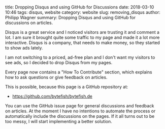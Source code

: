 ﻿title: Dropping Disqus and using GitHub for Discussions
date: 2018-03-10 10:46
tags: disqus, website
category: website
slug: removing_disqus
author: Philipp Wagner
summary: Dropping Disqus and using GitHub for discussions on articles.

Disqus is a great service and I noticed visitors are trusting it and comment a lot. I am sure it brought quite some 
traffic to my page and made it a lot more interactive. Disqus is a company, that needs to make money, so they started 
to show ads lately.  

I am not switching to a priced, ad-free plan and I don't want my visitors to see ads, so I decided to drop Disqus from my pages.

Every page now contains a "How To Contribute" section, which explains how to ask questions or give feedback on articles. 

This is possible, because this page is a GitHub repository at:

* <a href="https://github.com/bytefish/bytefish.de">https://github.com/bytefish/bytefish.de</a>

You can use the GitHub issue page for general discussions and feedback on articles. At the moment I have no intentions 
to automate the process or automatically include the discussions on the pages. If it all turns out to be too messy, I 
will start implementing a better solution.